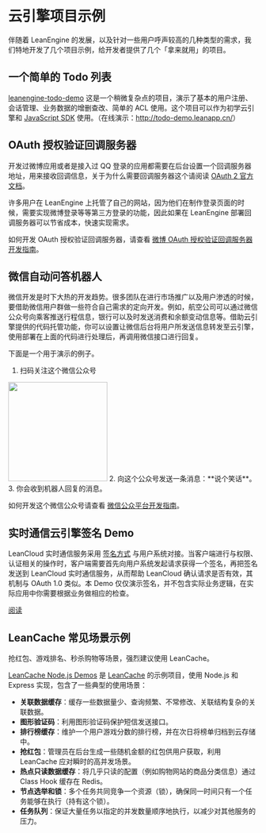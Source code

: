 # 云引擎项目示例

伴随着 LeanEngine 的发展，以及针对一些用户呼声较高的几种类型的需求，我们特地开发了几个项目示例，给开发者提供了几个「拿来就用」的项目。

## 一个简单的 Todo 列表

[leanengine-todo-demo](https://github.com/leancloud/leanengine-todo-demo) 这是一个稍微复杂点的项目，演示了基本的用户注册、会话管理、业务数据的增删查改、简单的 ACL 使用。这个项目可以作为初学云引擎和 [JavaScript SDK](leanstorage_guide-js.html) 使用。（在线演示：<http://todo-demo.leanapp.cn/>）

## OAuth 授权验证回调服务器

开发过微博应用或者是接入过 QQ 登录的应用都需要在后台设置一个回调服务器地址，用来接收回调信息，关于为什么需要回调服务器这个请阅读 [OAuth 2 官方文档](http://oauth.net/2/)。

许多用户在 LeanEngine 上托管了自己的网站，因为他们在制作登录页面的时候，需要实现微博登录等等第三方登录的功能，因此如果在 LeanEngine 部署回调服务器可以节省成本，快速实现需求。

如何开发 OAuth 授权验证回调服务器，请查看 [微博 OAuth 授权验证回调服务器开发指南](webhosting_oauth.html)。

## 微信自动问答机器人

微信开发是时下大热的开发趋势。很多团队在进行市场推广以及用户渗透的时候，要借助微信用户群做一些符合自己需求的定向开发。例如，航空公司可以通过微信公众号向乘客推送行程信息，银行可以及时发送消费和余额变动信息等。借助云引擎提供的代码托管功能，你可以设置让微信后台将用户所发送信息转发至云引擎，使用部署在上面的代码进行处理后，再调用微信接口进行回复。

下面是一个用于演示的例子。

1. 扫码关注这个微信公众号<br/>
  <img src="http://ac-lhzo7z96.clouddn.com/1457597962129" width="200">
2. 向这个公众号发送一条消息：**说个笑话**。
3. 你会收到机器人回复的消息。

如何开发这个微信公众号请查看 [微信公众平台开发指南](webhosting_weixin.html)。

## 实时通信云引擎签名 Demo

LeanCloud 实时通信服务采用 [签名方式](realtime_v2.html#权限和认证) 与用户系统对接。当客户端进行与权限、认证相关的操作时，客户端需要首先向用户系统发起请求获得一个签名，再把签名发送到 LeanCloud 实时通信服务，从而帮助 LeanCloud 确认请求是否有效，其机制与 OAuth 1.0 类似。本 Demo 仅仅演示签名，并不包含实际业务逻辑，在实际应用中你需要根据业务做相应的检查。

<a href="https://github.com/leancloud/realtime-messaging-signature-cloudcode" class="btn btn-default">阅读</a>

## LeanCache 常见场景示例

<div class="callout callout-danger">抢红包、游戏排名、秒杀购物等场景，强烈建议使用 LeanCache。</div>

[LeanCache Node.js Demos](https://github.com/leancloud/lean-cache-demos) 是 [LeanCache](https://leancloud.cn/docs/leancache_guide.html) 的示例项目，使用 Node.js 和 Express 实现，包含了一些典型的使用场景：

* **关联数据缓存**：缓存一些数据量少、查询频繁、不常修改、关联结构复杂的关联数据。
* **图形验证码**：利用图形验证码保护短信发送接口。
* **排行榜缓存**：维护一个用户游戏分数的排行榜，并在次日将榜单归档到云存储中。
* **抢红包**：管理员在后台生成一些随机金额的红包供用户获取，利用 LeanCache 应对瞬时的高并发场景。
* **热点只读数据缓存**：将几乎只读的配置（例如购物网站的商品分类信息）通过 Class Hook 缓存在 Redis。
* **节点选举和锁**：多个任务共同竞争一个资源（锁），确保同一时间只有一个任务能够在执行（持有这个锁）。
* **任务队列**：保证大量任务以指定的并发数量顺序地执行，以减少对其他服务的压力。
